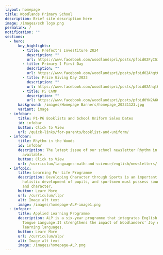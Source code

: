 ```yaml
---
layout: homepage
title: Woodlands Primary School
description: Brief site description here
image: /images/sch logo.png
permalink: /
notification: ""
sections:
  - hero:
      key_highlights:
        - title: Prefect's Investiture 2024
          description: ""
          url: https://www.facebook.com/woodlandspri/posts/pfbid02FyCGixESzESPMMMEDa4T9Fa6UVe5nAAfTwkiaupJq6twUWJhgyJ8s1NFLuSMU8ikl
        - title: Primary 1 First Day
          description: ""
          url: https://www.facebook.com/woodlandspri/posts/pfbid02AhqtQHzbGHAfTsM7dLCManeJerfd6C4zmtNGRyVgrT1aArhGha1GVzMeFzQsW6u1l
        - title: Prize Giving Day 2023
          description: ""
          url: https://www.facebook.com/woodlandspri/posts/pfbid02AhqtQHzbGHAfTsM7dLCManeJerfd6C4zmtNGRyVgrT1aArhGha1GVzMeFzQsW6u1l
        - title: P5 CAMP
          description: ""
          url: https://www.facebook.com/woodlandspri/posts/pfbid0YN2A6QuHEtEFauKNqcmugq3SEePyeddySnQnNvuo6GfHN4My3w5tAQ4dHnrti3xXl
      background: /images/Homepage Banners/homepage_20231123.jpg
      variant: image
  - infobar:
      title: P1-P6 Booklists and School Uniform Sales Dates
      id: infobar
      button: Click to View
      url: /quick-links/for-parents/booklist-and-uniform/
  - infobar:
      title: Rhythm in the Woods
      id: infobar
      description: The latest issue of our school newsletter Rhythm in the Woods is
        available.
      button: Click to View
      url: /curriculum/languages-math-and-science/english/newsletters/
  - infopic:
      title: Learning For Life Programme
      description: Developing Character through Sports is an important component of
        holistic development of pupils, and sportsmen must possess sound values
        and character.
      button: Learn More
      url: /curriculum/llp/
      alt: Image alt text
      image: /images/homepage-ALP-image1.png
  - infopic:
      title: Applied Learning Programme
      description: ALP is a six-year programme that integrates English and Mother
        Tongue Language.It strengthens the impact of Woodlanders' Joy of
        learning languages.
      button: Learn More
      url: /curriculum/alp/
      alt: Image alt text
      image: /images/homepage-ALP.png
---
```


